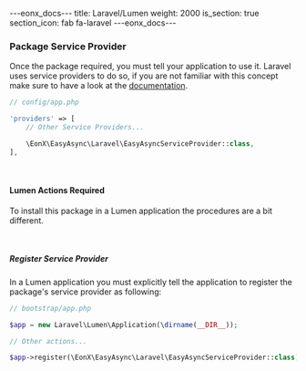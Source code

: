 ---eonx_docs---
title: Laravel/Lumen
weight: 2000
is_section: true
section_icon: fab fa-laravel
---eonx_docs---

### Package Service Provider

Once the package required, you must tell your application to use it. Laravel uses service providers to do so, if you are not familiar with this concept make sure to have a look at the [documentation][1].

```php
// config/app.php

'providers' => [
    // Other Service Providers...

    \EonX\EasyAsync\Laravel\EasyAsyncServiceProvider::class,
],
```

<br>

#### Lumen Actions Required

To install this package in a Lumen application the procedures are a bit different.

<br>

##### Register Service Provider

In a Lumen application you must explicitly tell the application to register the package's service provider as following:

```php
// bootstrap/app.php

$app = new Laravel\Lumen\Application(\dirname(__DIR__));

// Other actions...

$app->register(\EonX\EasyAsync\Laravel\EasyAsyncServiceProvider::class);
```

[1]: https://laravel.com/docs/10.x/providers
